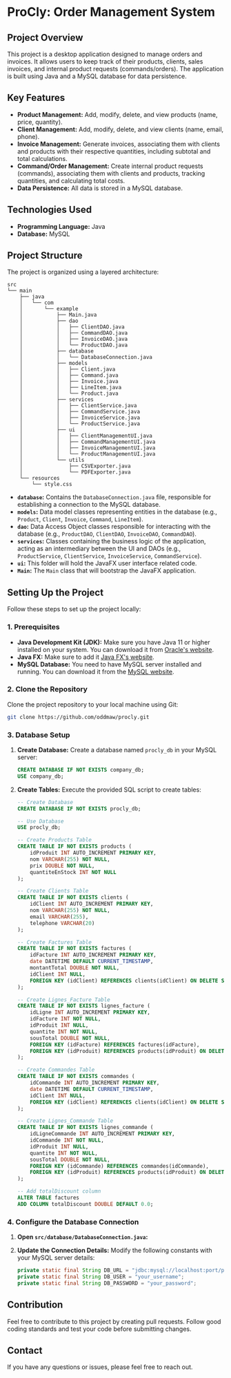 # ProCly: Order Management System 

## Project Overview

This project is a desktop application designed to manage orders and invoices. It allows users to keep track of their products, clients, sales invoices, and internal product requests (commands/orders). The application is built using Java and a MySQL database for data persistence.



## Key Features

- **Product Management:** Add, modify, delete, and view products (name, price, quantity).
- **Client Management:** Add, modify, delete, and view clients (name, email, phone).
- **Invoice Management:** Generate invoices, associating them with clients and products with their respective quantities, including subtotal and total calculations.
- **Command/Order Management:** Create internal product requests (commands), associating them with clients and products, tracking quantities, and calculating total costs.
- **Data Persistence:** All data is stored in a MySQL database.

## Technologies Used

- **Programming Language:** Java
- **Database:** MySQL

## Project Structure

The project is organized using a layered architecture:

```
src
└── main
    ├── java
    │   └── com
    │       └── example
    │           ├── Main.java
    │           ├── dao
    │           │   ├── ClientDAO.java
    │           │   ├── CommandDAO.java
    │           │   ├── InvoiceDAO.java
    │           │   └── ProductDAO.java
    │           ├── database
    │           │   └── DatabaseConnection.java
    │           ├── models
    │           │   ├── Client.java
    │           │   ├── Command.java
    │           │   ├── Invoice.java
    │           │   ├── LineItem.java
    │           │   └── Product.java
    │           ├── services
    │           │   ├── ClientService.java
    │           │   ├── CommandService.java
    │           │   ├── InvoiceService.java
    │           │   └── ProductService.java
    │           ├── ui
    │           │   ├── ClientManagementUI.java
    │           │   ├── CommandManagementUI.java
    │           │   ├── InvoiceManagementUI.java
    │           │   └── ProductManagementUI.java
    │           └── utils
    │               ├── CSVExporter.java
    │               └── PDFExporter.java
    └── resources
        └── style.css
```

- **`database`:** Contains the `DatabaseConnection.java` file, responsible for establishing a connection to the MySQL database.
- **`models`:** Data model classes representing entities in the database (e.g., `Product`, `Client`, `Invoice`, `Command`, `LineItem`).
- **`dao`:** Data Access Object classes responsible for interacting with the database (e.g., `ProductDAO`, `ClientDAO`, `InvoiceDAO`, `CommandDAO`).
- **`services`:** Classes containing the business logic of the application, acting as an intermediary between the UI and DAOs (e.g., `ProductService`, `ClientService`, `InvoiceService`, `CommandService`).
- **`ui`:** This folder will hold the JavaFX user interface related code.
- **`Main`:** The `Main` class that will bootstrap the JavaFX application.

## Setting Up the Project

Follow these steps to set up the project locally:

### 1. Prerequisites

- **Java Development Kit (JDK):** Make sure you have Java 11 or higher installed on your system. You can download it from [Oracle's website](https://www.oracle.com/java/technologies/downloads/).
- **Java FX:** Make sure to add it [Java FX's website](https://openjfx.io/).
- **MySQL Database:** You need to have MySQL server installed and running. You can download it from the [MySQL website](https://dev.mysql.com/downloads/mysql/).

### 2. Clone the Repository

Clone the project repository to your local machine using Git:

```bash
git clone https://github.com/oddmaw/procly.git
```

### 3. Database Setup

1. **Create Database:** Create a database named `procly_db` in your MySQL server:

    ```sql
    CREATE DATABASE IF NOT EXISTS company_db;
    USE company_db;
    ```

2. **Create Tables:** Execute the provided SQL script to create tables:

    ```sql
    -- Create Database
    CREATE DATABASE IF NOT EXISTS procly_db;

    -- Use Database
    USE procly_db;

    -- Create Products Table
    CREATE TABLE IF NOT EXISTS products (
        idProduit INT AUTO_INCREMENT PRIMARY KEY,
        nom VARCHAR(255) NOT NULL,
        prix DOUBLE NOT NULL,
        quantiteEnStock INT NOT NULL
    );

    -- Create Clients Table
    CREATE TABLE IF NOT EXISTS clients (
        idClient INT AUTO_INCREMENT PRIMARY KEY,
        nom VARCHAR(255) NOT NULL,
        email VARCHAR(255),
        telephone VARCHAR(20)
    );

    -- Create Factures Table
    CREATE TABLE IF NOT EXISTS factures (
        idFacture INT AUTO_INCREMENT PRIMARY KEY,
        date DATETIME DEFAULT CURRENT_TIMESTAMP,
        montantTotal DOUBLE NOT NULL,
        idClient INT NULL,
        FOREIGN KEY (idClient) REFERENCES clients(idClient) ON DELETE SET NULL
    );

    -- Create Lignes_Facture Table
    CREATE TABLE IF NOT EXISTS lignes_facture (
        idLigne INT AUTO_INCREMENT PRIMARY KEY,
        idFacture INT NOT NULL,
        idProduit INT NULL,
        quantite INT NOT NULL,
        sousTotal DOUBLE NOT NULL,
        FOREIGN KEY (idFacture) REFERENCES factures(idFacture),
        FOREIGN KEY (idProduit) REFERENCES products(idProduit) ON DELETE SET NULL
    );

    -- Create Commandes Table
    CREATE TABLE IF NOT EXISTS commandes (
        idCommande INT AUTO_INCREMENT PRIMARY KEY,
        date DATETIME DEFAULT CURRENT_TIMESTAMP,
        idClient INT NULL,
        FOREIGN KEY (idClient) REFERENCES clients(idClient) ON DELETE SET NULL
    );

    -- Create Lignes_Commande Table
    CREATE TABLE IF NOT EXISTS lignes_commande (
        idLigneCommande INT AUTO_INCREMENT PRIMARY KEY,
        idCommande INT NOT NULL,
        idProduit INT NULL,
        quantite INT NOT NULL,
        sousTotal DOUBLE NOT NULL,
        FOREIGN KEY (idCommande) REFERENCES commandes(idCommande),
        FOREIGN KEY (idProduit) REFERENCES products(idProduit) ON DELETE SET NULL
    );

    -- Add totalDiscount column
    ALTER TABLE factures
    ADD COLUMN totalDiscount DOUBLE DEFAULT 0.0;
    ```

### 4. Configure the Database Connection

1. **Open `src/database/DatabaseConnection.java`:**
2. **Update the Connection Details:** Modify the following constants with your MySQL server details:

    ```java
    private static final String DB_URL = "jdbc:mysql://localhost:port/procly_db";
    private static final String DB_USER = "your_username";
    private static final String DB_PASSWORD = "your_password";
    ```

## Contribution

Feel free to contribute to this project by creating pull requests. Follow good coding standards and test your code before submitting changes.

## Contact

If you have any questions or issues, please feel free to reach out.
